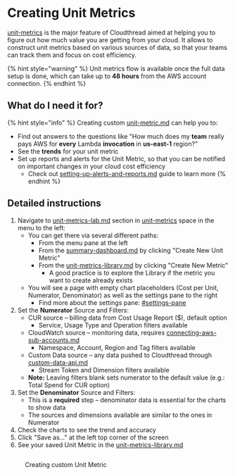 # Creating Unit Metrics

[unit-metrics](../../fundamentals/unit-metrics/ "mention") is the major feature of Cloudthread aimed at helping you to figure out how much value you are getting from your cloud. It allows to construct unit metrics based on various sources of data, so that your teams can track them and focus on cost efficiency.

{% hint style="warning" %}
Unit metrics flow is available once the full data setup is done, which can take up to **48 hours** from the AWS account connection.
{% endhint %}

## What do I need it for?

{% hint style="info" %}
Creating custom [unit-metric.md](../../fundamentals/unit-metrics/key-concepts/unit-metric.md "mention") can help you to:

* Find out answers to the questions like "How much does my **team** really pays AWS for **every** Lambda **invocation** in **us-east-1** region?"
* See the **trends** for your unit metric
* Set up reports and alerts for the Unit Metric, so that you can be notified on important changes in your cloud cost efficiency
  * Check out [setting-up-alerts-and-reports.md](setting-up-alerts-and-reports.md "mention") guide to learn more
{% endhint %}

## Detailed instructions

1. Navigate to [unit-metrics-lab.md](../../fundamentals/unit-metrics/unit-metrics-lab.md "mention") section in [unit-metrics](../../fundamentals/unit-metrics/ "mention") space in the menu to the left:
   * You can get there via several different paths:
     * From the menu pane at the left
     * From the [summary-dashboard.md](../../fundamentals/dashboards/summary-dashboard.md "mention") by clicking "Create New Unit Metric"
     * From the [unit-metrics-library.md](../../fundamentals/unit-metrics/unit-metrics-library.md "mention") by clicking "Create New Metric"
       * A good practice is to explore the Library if the metric you want to create already exists
   * You will see a page with empty chart placeholders (Cost per Unit, Numerator, Denominator) as well as the settings pane to the right
     * Find more about the settings pane: [#settings-pane](../../fundamentals/unit-metrics/unit-metrics-lab.md#settings-pane "mention")
2. Set the **Numerator** Source and Filters:
   * CUR source – billing data from Cost Usage Report ($), default option
     * Service, Usage Type and Operation filters available
   * CloudWatch source – monitoring data, requires [connecting-aws-sub-accounts.md](../onboarding/connecting-aws-sub-accounts.md "mention")
     * Namespace, Account, Region and Tag filters available
   * Custom Data source – any data pushed to Cloudthread through [custom-data-api.md](../../fundamentals/custom-data-api.md "mention")
     * Stream Token and Dimension filters available
   * **Note:** Leaving filters blank sets numerator to the default value (e.g.: Total Spend for CUR option)
3. Set the **Denominator** Source and Filters:
   * This is a **required** step – denominator data is essential for the charts to show data
   * The sources and dimensions available are similar to the ones in Numerator
4. Check the charts to see the trend and accuracy
5. Click "Save as..." at the left top corner of the screen
6. See your saved Unit Metric in the [unit-metrics-library.md](../../fundamentals/unit-metrics/unit-metrics-library.md "mention")

<figure><img src="../../.gitbook/assets/creating-custom-unit-metrics-1_demo.gif" alt=""><figcaption><p>Creating custom Unit Metric</p></figcaption></figure>
